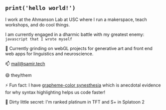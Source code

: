 ## `print('hello world!')`
I work at the Ahmanson Lab at USC where I run a makerspace, teach workshops, and do cool things.

I am currently engaged in a dharmic battle with my greatest enemy: `javascript that I wrote myself`

🌱 Currently grinding on webGL projects for generative art and front end web apps for linguistics and neuroscience. 

📫 mail@samir.tech

😄 they/them

⚡ Fun fact: I have [grapheme-color synesthesia](https://en.wikipedia.org/wiki/Grapheme–color_synesthesia) which is anecdotal evidence for why syntax highlighting helps us code faster!

🤫 Dirty little secret: I'm ranked platinum in TFT and S+ in Splatoon 2

